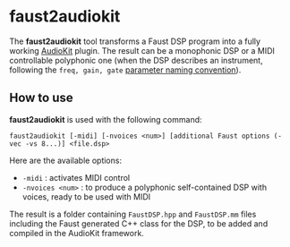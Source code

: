 # faust2audiokit

The **faust2audiokit** tool transforms a Faust DSP program into a fully working [AudioKit](https://audiokit.io) plugin. The result can be a monophonic DSP or a MIDI controllable polyphonic one (when the DSP describes an instrument, following the `freq, gain, gate` [parameter naming convention](https://faust.grame.fr/doc/manual/index.html#midi-polyphony-support)). 

## How to use

**faust2audiokit** is used with the following command:

`faust2audiokit [-midi] [-nvoices <num>] [additional Faust options (-vec -vs 8...)] <file.dsp>` 

Here are the available options:

- `-midi` : activates MIDI control
- `-nvoices <num>` : to produce a polyphonic self-contained DSP with <num> voices, ready to be used with MIDI

The result is a folder containing `FaustDSP.hpp` and `FaustDSP.mm` files including the Faust generated C++ class for the DSP, to be added and compiled in the AudioKit framework. 
